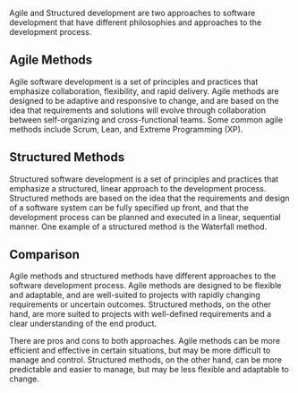 Agile and Structured development are two approaches to software development that have different philosophies and approaches to the development process.

## Agile Methods

Agile software development is a set of principles and practices that emphasize collaboration, flexibility, and rapid delivery. Agile methods are designed to be adaptive and responsive to change, and are based on the idea that requirements and solutions will evolve through collaboration between self-organizing and cross-functional teams. Some common agile methods include Scrum, Lean, and Extreme Programming (XP).

## Structured Methods

Structured software development is a set of principles and practices that emphasize a structured, linear approach to the development process. Structured methods are based on the idea that the requirements and design of a software system can be fully specified up front, and that the development process can be planned and executed in a linear, sequential manner. One example of a structured method is the Waterfall method.

## Comparison

Agile methods and structured methods have different approaches to the software development process. Agile methods are designed to be flexible and adaptable, and are well-suited to projects with rapidly changing requirements or uncertain outcomes. Structured methods, on the other hand, are more suited to projects with well-defined requirements and a clear understanding of the end product.

There are pros and cons to both approaches. Agile methods can be more efficient and effective in certain situations, but may be more difficult to manage and control. Structured methods, on the other hand, can be more predictable and easier to manage, but may be less flexible and adaptable to change.